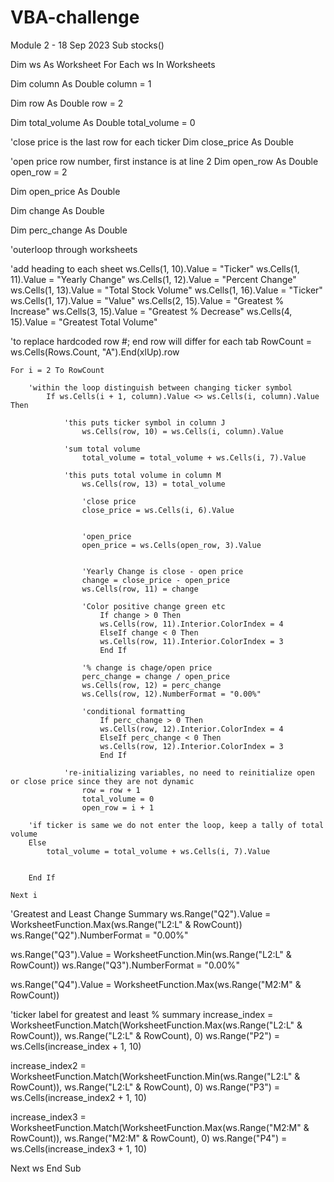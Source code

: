 # VBA-challenge
Module 2 - 18 Sep 2023
Sub stocks()

Dim ws As Worksheet
For Each ws In Worksheets

Dim column As Double
column = 1

Dim row As Double
row = 2

Dim total_volume As Double
total_volume = 0

'close price is the last row for each ticker
Dim close_price As Double


'open price row number, first instance is at line 2
Dim open_row As Double
open_row = 2

Dim open_price As Double

Dim change As Double

Dim perc_change As Double



'outerloop through worksheets

'add heading to each sheet
ws.Cells(1, 10).Value = "Ticker"
ws.Cells(1, 11).Value = "Yearly Change"
ws.Cells(1, 12).Value = "Percent Change"
ws.Cells(1, 13).Value = "Total Stock Volume"
ws.Cells(1, 16).Value = "Ticker"
ws.Cells(1, 17).Value = "Value"
ws.Cells(2, 15).Value = "Greatest % Increase"
ws.Cells(3, 15).Value = "Greatest % Decrease"
ws.Cells(4, 15).Value = "Greatest Total Volume"

'to replace hardcoded row #; end row will differ for each tab
RowCount = ws.Cells(Rows.Count, "A").End(xlUp).row

    For i = 2 To RowCount

        'within the loop distinguish between changing ticker symbol
            If ws.Cells(i + 1, column).Value <> ws.Cells(i, column).Value Then
        
                'this puts ticker symbol in column J
                    ws.Cells(row, 10) = ws.Cells(i, column).Value
                    
                'sum total volume
                    total_volume = total_volume + ws.Cells(i, 7).Value
                    
                'this puts total volume in column M
                    ws.Cells(row, 13) = total_volume
                    
                    'close price
                    close_price = ws.Cells(i, 6).Value
                                        
                               
                    'open_price
                    open_price = ws.Cells(open_row, 3).Value
                    
                    
                    'Yearly Change is close - open price
                    change = close_price - open_price
                    ws.Cells(row, 11) = change
                                        
                    'Color positive change green etc
                        If change > 0 Then
                        ws.Cells(row, 11).Interior.ColorIndex = 4
                        ElseIf change < 0 Then
                        ws.Cells(row, 11).Interior.ColorIndex = 3
                        End If
                    
                    '% change is chage/open price
                    perc_change = change / open_price
                    ws.Cells(row, 12) = perc_change
                    ws.Cells(row, 12).NumberFormat = "0.00%"
                    
                    'conditional formatting
                        If perc_change > 0 Then
                        ws.Cells(row, 12).Interior.ColorIndex = 4
                        ElseIf perc_change < 0 Then
                        ws.Cells(row, 12).Interior.ColorIndex = 3
                        End If
                    
                're-initializing variables, no need to reinitialize open or close price since they are not dynamic
                    row = row + 1
                    total_volume = 0
                    open_row = i + 1
                    
        'if ticker is same we do not enter the loop, keep a tally of total volume
        Else
            total_volume = total_volume + ws.Cells(i, 7).Value
        
        
        End If

    Next i
    
'Greatest and Least Change Summary
ws.Range("Q2").Value = WorksheetFunction.Max(ws.Range("L2:L" & RowCount))
ws.Range("Q2").NumberFormat = "0.00%"

ws.Range("Q3").Value = WorksheetFunction.Min(ws.Range("L2:L" & RowCount))
ws.Range("Q3").NumberFormat = "0.00%"

ws.Range("Q4").Value = WorksheetFunction.Max(ws.Range("M2:M" & RowCount))

'ticker label for greatest and least % summary
increase_index = WorksheetFunction.Match(WorksheetFunction.Max(ws.Range("L2:L" & RowCount)), ws.Range("L2:L" & RowCount), 0)
ws.Range("P2") = ws.Cells(increase_index + 1, 10)

increase_index2 = WorksheetFunction.Match(WorksheetFunction.Min(ws.Range("L2:L" & RowCount)), ws.Range("L2:L" & RowCount), 0)
ws.Range("P3") = ws.Cells(increase_index2 + 1, 10)

increase_index3 = WorksheetFunction.Match(WorksheetFunction.Max(ws.Range("M2:M" & RowCount)), ws.Range("M2:M" & RowCount), 0)
ws.Range("P4") = ws.Cells(increase_index3 + 1, 10)

Next ws
End Sub
